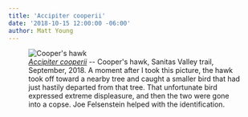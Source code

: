 ```yaml
---
title: 'Accipiter cooperii'
date: '2018-10-15 12:00:00 -06:00'
author: Matt Young
---
```

<figure>
<img src="/PT/uploads/2018/IMG_2531_Coopers_Hawk_600.jpg" alt="Cooper's hawk"/>
<figcaption>
<a href="https://www.allaboutbirds.org/guide/Coopers_Hawk/id"><i>Accipiter cooperii</i></a> -- Cooper's hawk, Sanitas Valley trail, September, 2018. A moment after I took this picture, the hawk took off toward a nearby tree and caught a smaller bird that had just hastily departed from that tree. That unfortunate bird expressed extreme displeasure, and then the two were gone into a copse. Joe Felsenstein helped with the identification.
</figcaption>
</figure>
